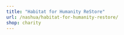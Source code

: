 ```yaml
---
title: "Habitat for Humanity ReStore"
url: /nashua/habitat-for-humanity-restore/
shop: charity
---
```

